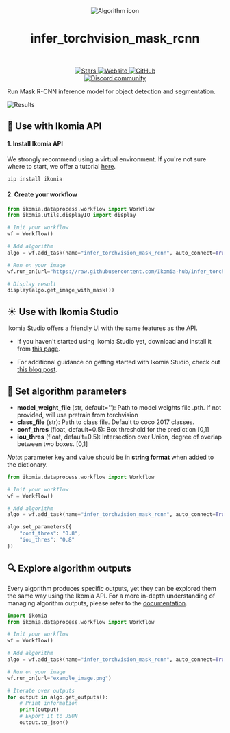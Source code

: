 <div align="center">
  <img src="https://raw.githubusercontent.com/Ikomia-hub/infer_torchvision_mask_rcnn/main/icons/pytorch-logo.png" alt="Algorithm icon">
  <h1 align="center">infer_torchvision_mask_rcnn</h1>
</div>
<br />
<p align="center">
    <a href="https://github.com/Ikomia-hub/infer_torchvision_mask_rcnn">
        <img alt="Stars" src="https://img.shields.io/github/stars/Ikomia-hub/infer_torchvision_mask_rcnn">
    </a>
    <a href="https://app.ikomia.ai/hub/">
        <img alt="Website" src="https://img.shields.io/website/http/app.ikomia.ai/en.svg?down_color=red&down_message=offline&up_message=online">
    </a>
    <a href="https://github.com/Ikomia-hub/infer_torchvision_mask_rcnn/blob/main/LICENSE.md">
        <img alt="GitHub" src="https://img.shields.io/github/license/Ikomia-hub/infer_torchvision_mask_rcnn.svg?color=blue">
    </a>    
    <br>
    <a href="https://discord.com/invite/82Tnw9UGGc">
        <img alt="Discord community" src="https://img.shields.io/badge/Discord-white?style=social&logo=discord">
    </a> 
</p>

Run Mask R-CNN inference model for object detection and segmentation.

![Results](https://raw.githubusercontent.com/Ikomia-hub/infer_torchvision_mask_rcnn/feat/new_readme/icons/results.jpg)

## :rocket: Use with Ikomia API

#### 1. Install Ikomia API

We strongly recommend using a virtual environment. If you're not sure where to start, we offer a tutorial [here](https://www.ikomia.ai/blog/a-step-by-step-guide-to-creating-virtual-environments-in-python).

```sh
pip install ikomia
```

#### 2. Create your workflow


```python
from ikomia.dataprocess.workflow import Workflow
from ikomia.utils.displayIO import display

# Init your workflow
wf = Workflow()

# Add algorithm
algo = wf.add_task(name="infer_torchvision_mask_rcnn", auto_connect=True)

# Run on your image
wf.run_on(url="https://raw.githubusercontent.com/Ikomia-hub/infer_torchvision_mask_rcnn/feat/new_readme/icons/example.jpg")

# Display result
display(algo.get_image_with_mask())
```

## :sunny: Use with Ikomia Studio

Ikomia Studio offers a friendly UI with the same features as the API.

- If you haven't started using Ikomia Studio yet, download and install it from [this page](https://www.ikomia.ai/studio).

- For additional guidance on getting started with Ikomia Studio, check out [this blog post](https://www.ikomia.ai/blog/how-to-get-started-with-ikomia-studio).

## :pencil: Set algorithm parameters

- **model_weight_file** (str, default=''): Path to model weights file .pth. If not provided, will use pretrain from torchvision
- **class_file** (str): Path to class file. Default to coco 2017 classes.
- **conf_thres** (float, default=0.5): Box threshold for the prediction [0,1]
- **iou_thres** (float, default=0.5): Intersection over Union, degree of overlap between two boxes. [0,1]

*Note*: parameter key and value should be in **string format** when added to the dictionary.

```python
from ikomia.dataprocess.workflow import Workflow

# Init your workflow
wf = Workflow()

# Add algorithm
algo = wf.add_task(name="infer_torchvision_mask_rcnn", auto_connect=True)

algo.set_parameters({
    "conf_thres": "0.8",
    "iou_thres": "0.8"
})

```

## :mag: Explore algorithm outputs

Every algorithm produces specific outputs, yet they can be explored them the same way using the Ikomia API. For a more in-depth understanding of managing algorithm outputs, please refer to the [documentation](https://ikomia-dev.github.io/python-api-documentation/advanced_guide/IO_management.html).

```python
import ikomia
from ikomia.dataprocess.workflow import Workflow

# Init your workflow
wf = Workflow()

# Add algorithm
algo = wf.add_task(name="infer_torchvision_mask_rcnn", auto_connect=True)

# Run on your image  
wf.run_on(url="example_image.png")

# Iterate over outputs
for output in algo.get_outputs():
    # Print information
    print(output)
    # Export it to JSON
    output.to_json()
```
